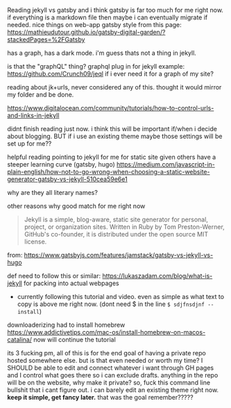 Reading jekyll vs gatsby and i think gatsby is far too much for me right now. if everything is a markdown file then maybe i can eventually migrate if needed. nice things on web-app gatsby style from this page: https://mathieudutour.github.io/gatsby-digital-garden/?stackedPages=%2FGatsby

has a graph, has a dark mode. i'm guess thats not a thing in jekyll.

is that the "graphQL" thing?
graphql plug in for jekyll example:
https://github.com/Crunch09/jeql
if i ever need it for a graph of my site?

reading about jk+urls, never considered any of this. thought it would mirror my folder and be done.

https://www.digitalocean.com/community/tutorials/how-to-control-urls-and-links-in-jekyll

didnt finish reading just now. i think this will be important if/when i decide about blogging. BUT if i use an existing theme maybe those settings will be set up for me??

helpful reading pointing to jekyll for me for static site given others have a steeper learning curve (gatsby, hugo)
https://medium.com/javascript-in-plain-english/how-not-to-go-wrong-when-choosing-a-static-website-generator-gatsby-vs-jekyll-510cea59e6e1

why are they all literary names?

other reasons why good match for me right now
> Jekyll is a simple, blog-aware, static site generator for personal, project, or organization sites. Written in Ruby by Tom Preston-Werner, GitHub's co-founder, it is distributed under the open source MIT license.
 
 from: https://www.gatsbyjs.com/features/jamstack/gatsby-vs-jekyll-vs-hugo
 
 
 def need to follow this or similar:
 https://lukaszadam.com/blog/what-is-jekyll
 for packing into actual webpages
- currently following this tutorial and video. even as simple as what text to copy is above me right now. (dont need $ in the line `$ sdjfnsdjnf --install`)

downloaderizing 
had to install homebrew
https://www.addictivetips.com/mac-os/install-homebrew-on-macos-catalina/
now will continue the tutorial

its 3 fucking pm, all of this is for the end goal of having a private repo hosted somewhere else. but is that even needed or worth my time? I SHOULD be able to edit and connect whatever i want through GH pages and I control what goes there so i can exclude drafts. anything in the repo will be on the website, why make it private? so, fuck this command line bullshit that i cant figure out. i can barely edit an existing theme right now. **keep it simple, get fancy later.** that was the goal remember?????

